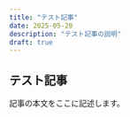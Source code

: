 ```yaml
---
title: "テスト記事"
date: 2025-05-20
description: "テスト記事の説明"
draft: true
---
```


## テスト記事
記事の本文をここに記述します。
